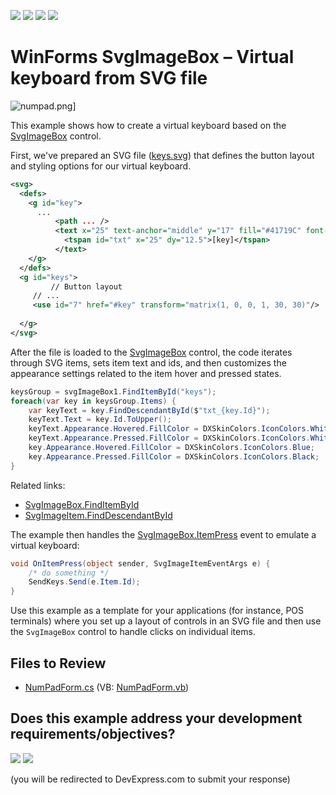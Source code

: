 <!-- default badges list -->
![](https://img.shields.io/endpoint?url=https://codecentral.devexpress.com/api/v1/VersionRange/379928123/24.2.1%2B)
[![](https://img.shields.io/badge/Open_in_DevExpress_Support_Center-FF7200?style=flat-square&logo=DevExpress&logoColor=white)](https://supportcenter.devexpress.com/ticket/details/T1009309)
[![](https://img.shields.io/badge/📖_How_to_use_DevExpress_Examples-e9f6fc?style=flat-square)](https://docs.devexpress.com/GeneralInformation/403183)
[![](https://img.shields.io/badge/💬_Leave_Feedback-feecdd?style=flat-square)](#does-this-example-address-your-development-requirementsobjectives)
<!-- default badges end -->


# WinForms SvgImageBox – Virtual keyboard from SVG file

![numpad.png](./Assets/numpad.png)]

This example shows how to create a virtual keyboard based on the [SvgImageBox](https://docs.devexpress.com/WindowsForms/DevExpress.XtraEditors.SvgImageBox) control. 

First, we've prepared an SVG file ([keys.svg](./Assets/Keys.svg)) that defines the button layout and styling options for our virtual keyboard.

```svg
<svg>
  <defs>
    <g id="key">
	  ...
          <path ... />
          <text x="25" text-anchor="middle" y="17" fill="#41719C" font-size="10pt" font-family="Calibri">
            <tspan id="txt" x="25" dy="12.5">[key]</tspan>
          </text>	 
    </g>
  </defs>
  <g id="keys">
         // Button layout
	 // ...
	 <use id="7" href="#key" transform="matrix(1, 0, 0, 1, 30, 30)"/>
         
  </g>
</svg>

```

After the file is loaded to the [SvgImageBox](https://docs.devexpress.com/WindowsForms/DevExpress.XtraEditors.SvgImageBox) control, the code iterates through SVG items, sets item text and ids, and then customizes the appearance settings related to the item hover and pressed states.

```cs
keysGroup = svgImageBox1.FindItemById("keys");
foreach(var key in keysGroup.Items) {
    var keyText = key.FindDescendantById($"txt_{key.Id}");
    keyText.Text = key.Id.ToUpper();
    keyText.Appearance.Hovered.FillColor = DXSkinColors.IconColors.White;
    keyText.Appearance.Pressed.FillColor = DXSkinColors.IconColors.White;
    key.Appearance.Hovered.FillColor = DXSkinColors.IconColors.Blue;
    key.Appearance.Pressed.FillColor = DXSkinColors.IconColors.Black;
}
```
Related links:

* [SvgImageBox.FindItemById](https://docs.devexpress.com/WindowsForms/DevExpress.XtraEditors.SvgImageBox.FindItemById(System.String))
* [SvgImageItem.FindDescendantById](https://docs.devexpress.com/WindowsForms/DevExpress.XtraEditors.SvgImageItem.FindDescendantById(System.String))

The example then handles the [SvgImageBox.ItemPress](https://docs.devexpress.com/WindowsForms/DevExpress.XtraEditors.SvgImageBox.ItemPress) event to emulate a virtual keyboard:

```cs
void OnItemPress(object sender, SvgImageItemEventArgs e) {
    /* do something */
    SendKeys.Send(e.Item.Id);
}
```

Use this example as a template for your applications (for instance, POS terminals) where you set up a layout of controls in an SVG file and then use the `SvgImageBox` control to handle clicks on individual items.


## Files to Review

* [NumPadForm.cs](./CS/NumPadForm.cs) (VB: [NumPadForm.vb](./VB/NumPadForm.vb))
<!-- feedback -->
## Does this example address your development requirements/objectives?

[<img src="https://www.devexpress.com/support/examples/i/yes-button.svg"/>](https://www.devexpress.com/support/examples/survey.xml?utm_source=github&utm_campaign=winforms-svgimagebox-virtual-keyboard&~~~was_helpful=yes) [<img src="https://www.devexpress.com/support/examples/i/no-button.svg"/>](https://www.devexpress.com/support/examples/survey.xml?utm_source=github&utm_campaign=winforms-svgimagebox-virtual-keyboard&~~~was_helpful=no)

(you will be redirected to DevExpress.com to submit your response)
<!-- feedback end -->
